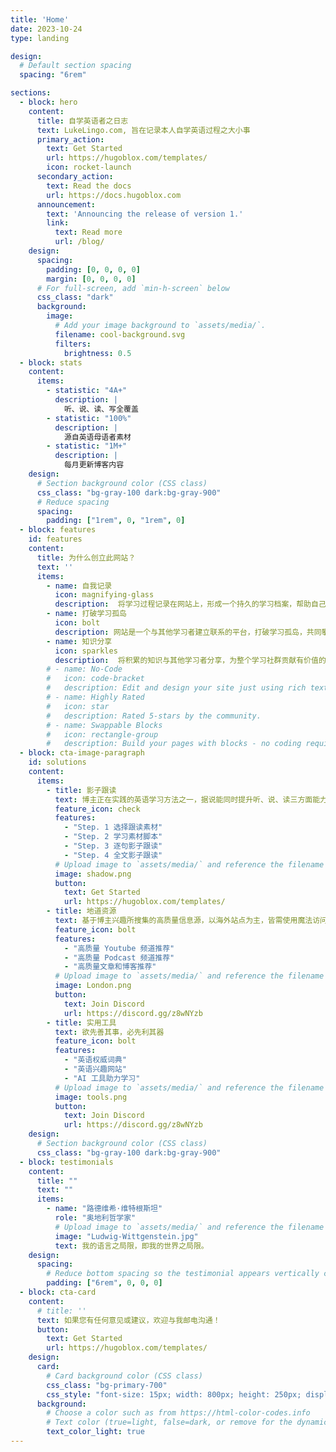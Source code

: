 ```yaml
---
title: 'Home'
date: 2023-10-24
type: landing

design:
  # Default section spacing
  spacing: "6rem"

sections:
  - block: hero
    content:
      title: 自学英语者之日志
      text: LukeLingo.com, 旨在记录本人自学英语过程之大小事
      primary_action:
        text: Get Started
        url: https://hugoblox.com/templates/
        icon: rocket-launch
      secondary_action:
        text: Read the docs
        url: https://docs.hugoblox.com
      announcement:
        text: 'Announcing the release of version 1.'
        link:
          text: Read more
          url: /blog/
    design:
      spacing:
        padding: [0, 0, 0, 0]
        margin: [0, 0, 0, 0]
      # For full-screen, add `min-h-screen` below
      css_class: "dark"
      background:
        image:
          # Add your image background to `assets/media/`.
          filename: cool-background.svg
          filters:
            brightness: 0.5
  - block: stats
    content:
      items:
        - statistic: "4A+"
          description: |
            听、说、读、写全覆盖
        - statistic: "100%"
          description: |
            源自英语母语者素材
        - statistic: "1M+"
          description: |
            每月更新博客内容
    design:
      # Section background color (CSS class)
      css_class: "bg-gray-100 dark:bg-gray-900"
      # Reduce spacing
      spacing:
        padding: ["1rem", 0, "1rem", 0]
  - block: features
    id: features
    content:
      title: 为什么创立此网站？
      text: ''
      items:
        - name: 自我记录
          icon: magnifying-glass
          description:  将学习过程记录在网站上，形成一个持久的学习档案，帮助自己回顾学习历程，感受成长的脚步。
        - name: 打破学习孤岛
          icon: bolt
          description: 网站是一个与其他学习者建立联系的平台，打破学习孤岛，共同攀登语言学习的高峰。
        - name: 知识分享
          icon: sparkles
          description:  将积累的知识与其他学习者分享，为整个学习社群贡献有价值的信息。
        # - name: No-Code
        #   icon: code-bracket
        #   description: Edit and design your site just using rich text (Markdown) and configurable YAML parameters.
        # - name: Highly Rated
        #   icon: star
        #   description: Rated 5-stars by the community.
        # - name: Swappable Blocks
        #   icon: rectangle-group
        #   description: Build your pages with blocks - no coding required!
  - block: cta-image-paragraph
    id: solutions
    content:
      items:
        - title: 影子跟读
          text: 博主正在实践的英语学习方法之一，据说能同时提升听、说、读三方面能力
          feature_icon: check
          features:
            - "Step. 1 选择跟读素材"
            - "Step. 2 学习素材脚本"
            - "Step. 3 逐句影子跟读"
            - "Step. 4 全文影子跟读"
          # Upload image to `assets/media/` and reference the filename here
          image: shadow.png
          button:
            text: Get Started
            url: https://hugoblox.com/templates/
        - title: 地道资源
          text: 基于博主兴趣所搜集的高质量信息源，以海外站点为主，皆需使用魔法访问
          feature_icon: bolt
          features:
            - "高质量 Youtube 频道推荐"
            - "高质量 Podcast 频道推荐"
            - "高质量文章和博客推荐"
          # Upload image to `assets/media/` and reference the filename here
          image: London.png
          button:
            text: Join Discord
            url: https://discord.gg/z8wNYzb
        - title: 实用工具
          text: 欲先善其事，必先利其器
          feature_icon: bolt
          features:
            - "英语权威词典"
            - "英语兴趣网站"
            - "AI 工具助力学习"
          # Upload image to `assets/media/` and reference the filename here
          image: tools.png
          button:
            text: Join Discord
            url: https://discord.gg/z8wNYzb
    design:
      # Section background color (CSS class)
      css_class: "bg-gray-100 dark:bg-gray-900"
  - block: testimonials
    content:
      title: ""
      text: ""
      items:
        - name: "路德维希·维特根斯坦"
          role: "奥地利哲学家"
          # Upload image to `assets/media/` and reference the filename here
          image: "Ludwig-Wittgenstein.jpg"
          text: 我的语言之局限，即我的世界之局限。
    design:
      spacing:
        # Reduce bottom spacing so the testimonial appears vertically centered between sections
        padding: ["6rem", 0, 0, 0]
  - block: cta-card
    content:
      # title: ''
      text: 如果您有任何意见或建议，欢迎与我邮电沟通！
      button:
        text: Get Started
        url: https://hugoblox.com/templates/
    design:
      card:
        # Card background color (CSS class)
        css_class: "bg-primary-700"
        css_style: "font-size: 15px; width: 800px; height: 250px; display: flex; flex-direction: column; justify-content: center; align-items: center;"  # 调整字体大小和最大宽度，使文字居中
      background:
        # Choose a color such as from https://html-color-codes.info
        # Text color (true=light, false=dark, or remove for the dynamic theme color).
        text_color_light: true
---
```


